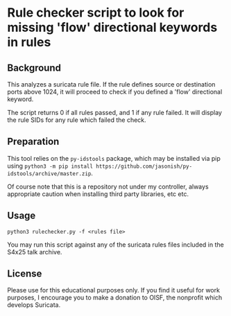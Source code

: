 # Rule checker script to look for missing 'flow' directional keywords in rules

## Background

This analyzes a suricata rule file. If the rule defines source or destination ports above 1024, it will proceed to check if you defined a 'flow' directional keyword.

The script returns 0 if all rules passed, and 1 if any rule failed. It will display the rule SIDs for any rule which failed the check.

## Preparation

This tool relies on the `py-idstools` package, which may be installed via pip using `python3 -m pip install https://github.com/jasonish/py-idstools/archive/master.zip`.

Of course note that this is a repository not under my controller, always appropriate caution when installing third party libraries, etc etc.
## Usage

`python3 rulechecker.py -f <rules file>`

You may run this script against any of the suricata rules files included in the S4x25 talk archive.

## License

Please use for this educational purposes only. If you find it useful for work purposes, I encourage you to make a donation to OISF, the nonprofit which develops Suricata.
